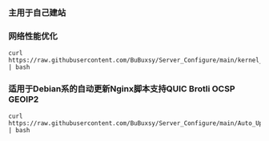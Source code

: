 ### 主用于自己建站
### 网络性能优化
```
curl https://raw.githubusercontent.com/BuBuxsy/Server_Configure/main/kernel_optimization.sh | bash 
```
### 适用于Debian系的自动更新Nginx脚本支持QUIC Brotli OCSP GEOIP2 	
```
curl https://raw.githubusercontent.com/BuBuxsy/Server_Configure/main/Auto_Upgrade_Nginx.sh | bash
```
